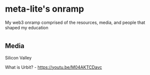 # meta-lite's onramp
My web3 onramp comprised of the resources, media, and people that shaped my education

# 
## Media
Silicon Valley

What is Urbit? - https://youtu.be/M04AKTCDavc
